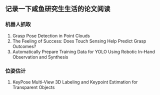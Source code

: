 ## 记录一下咸鱼研究生生活的论文阅读

### 机器人抓取
1. Grasp Pose Detection in Point Clouds
2. The Feeling of Success: Does Touch Sensing Help Predict Grasp Outcomes?
3. Automatically Prepare Training Data for YOLO Using Robotic In-Hand Observation and Synthesis
### 位姿估计
1. KeyPose Multi-View 3D Labeling and Keypoint Estimation for Transparent Objects